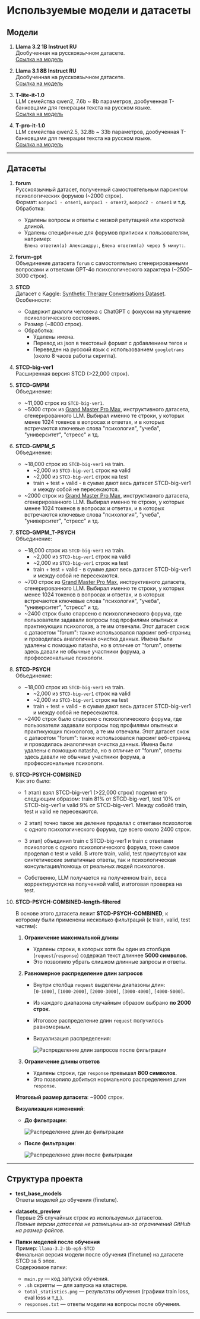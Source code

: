 # Используемые модели и датасеты

## Модели

1. **Llama 3.2 1B Instruct RU**  
   Дообученная на русскоязычном датасете.  
   [Ссылка на модель](https://huggingface.co/Vikhrmodels/Vikhr-Llama-3.2-1B-Instruct)

2. **Llama 3.1 8B Instruct RU**  
   Дообученная на русскоязычном датасете.  
   [Ссылка на модель](https://huggingface.co/Vikhrmodels/Vikhr-Llama3.1-8B-Instruct-R-21-09-24)

3. **T-lite-it-1.0**  
   LLM семейства qwen2, 7.6b ~ 8b параметров, дообученная Т-банковцами для генерации текста на русском языке.  
   [Ссылка на модель](https://huggingface.co/t-tech/T-lite-it-1.0)

3. **T-pro-it-1.0**  
   LLM семейства qwen2.5, 32.8b ~ 33b параметров, дообученная Т-банковцами для генерации текста на русском языке.  
   [Ссылка на модель](https://huggingface.co/t-tech/T-pro-it-1.0)
---

## Датасеты

1. **forum**  
   Русскоязычный датасет, полученный самостоятельным парсингом психологических форумов (~2000 строк).  
   Формат: `вопрос1 - ответ1`, `вопрос1 - ответ2`, `вопрос2 - ответ1` и т.д.  
   Обработка:
   - Удалены вопросы и ответы с низкой репутацией или короткой длиной.
   - Удалены специфичные для форумов приписки к пользователям, например:  
     `Елена ответил(а) Александру:`, `Елена ответил(а) через 5 минут:`.

2. **forum-gpt**  
   Объединение датасета `forum` с самостоятельно сгенерированными вопросами и ответами GPT-4o психологического характера (~2500–3000 строк).  

3. **STCD**  
   Датасет с Kaggle: [Synthetic Therapy Conversations Dataset](https://www.kaggle.com/datasets/thedevastator/synthetic-therapy-conversations-dataset).  
   Особенности:
   - Содержит диалоги человека с ChatGPT с фокусом на улучшение психологического состояния.  
   - Размер (~8000 строк).
   - Обработка:
     - Удалены имена.
     - Перевод из json в текстовый формат с добавлением тегов <USER> и <ASSISTANT>
     - Переведен на русский язык с использованием `googletrans` (около 8 часов работы скрипта).  

4. **STCD-big-ver1**  
   Расширенная версия STCD (>22,000 строк).  

5. **STCD-GMPM**  
   Объединение:
   - ~11,000 строк из `STCD-big-ver1`.
   - ~5000 строк из [Grand Master Pro Max](https://huggingface.co/datasets/Vikhrmodels/GrandMaster-PRO-MAX), инструктивного датасета, сгенерированного LLM. Выбирал именно те строки, у которых менее 1024 токенов в вопросах и ответах, и в которых встречаются ключевые слова "психология", "учеба", "университет", "стресс" и тд.

6. **STCD-GMPM_S**  
   Объединение:
   - ~18,000 строк из `STCD-big-ver1` на train.
      - ~2,000 из `STCD-big-ver1` строк на valid
      - ~2,000 из `STCD-big-ver1` строк на test
      - train + test + valid - в сумме дают весь датасет STCD-big-ver1 и между собой не пересекаются.
   - ~2000 строк из [Grand Master Pro Max](https://huggingface.co/datasets/Vikhrmodels/GrandMaster-PRO-MAX), инструктивного датасета, сгенерированного LLM. Выбирал именно те строки, у которых менее 1024 токенов в вопросах и ответах, и в которых встречаются ключевые слова "психология", "учеба", "университет", "стресс" и тд.

7. **STCD-GMPM_T-PSYCH**  
   Объединение:
   - ~18,000 строк из `STCD-big-ver1` на train.
      - ~2,000 из `STCD-big-ver1` строк на valid
      - ~2,000 из `STCD-big-ver1` строк на test
      - train + test + valid - в сумме дают весь датасет STCD-big-ver1 и между собой не пересекаются.
   - ~700 строк из [Grand Master Pro Max](https://huggingface.co/datasets/Vikhrmodels/GrandMaster-PRO-MAX), инструктивного датасета, сгенерированного LLM. Выбирал именно те строки, у которых менее 1024 токенов в вопросах и ответах, и в которых встречаются ключевые слова "психология", "учеба", "университет", "стресс" и тд.
   - ~2400 строк было спарсено с психологического форума, где пользователи задавали вопросы под профилями опытных и практикующих психологов, а те им отвечали. Этот датасет схож с датасетом "forum": также использовался парсинг веб-страниц и проводилась аналогичная очистка данных. Имена были удалены с помощью natasha, но в отличие от "forum", ответы здесь давали не обычные участники форума, а профессиональные психологи.

8. **STCD-PSYCH**  
   Объединение:
   - ~18,000 строк из `STCD-big-ver1` на train.
      - ~2,000 из `STCD-big-ver1` строк на valid
      - ~2,000 из `STCD-big-ver1` строк на test
      - train + test + valid - в сумме дают весь датасет STCD-big-ver1 и между собой не пересекаются.
   - ~2400 строк было спарсено с психологического форума, где пользователи задавали вопросы под профилями опытных и практикующих психологов, а те им отвечали. Этот датасет схож с датасетом "forum": также использовался парсинг веб-страниц и проводилась аналогичная очистка данных. Имена были удалены с помощью natasha, но в отличие от "forum", ответы здесь давали не обычные участники форума, а профессиональные психологи.

9. **STCD-PSYCH-COMBINED**  
   Как это было:
   - 1 этап) взял STCD-big-ver1 (>22,000 строк) поделил его следующим образом: train 81% от STCD-big-ver1, test 10% от STCD-big-ver1 и valid 9% от STCD-big-ver1. Между собойб train, test и valid не пересекаются.
   - 2 этап) точно такое же деление проделал с ответами психологов с одного психологического форума, где всего около 2400 строк.
   - 3 этап) объединил train с STCD-big-ver1 и train c ответами психологов с одного психологического форума, тоже самое проделал с test и valid. В итоге train, valid, test присутсвуют как синтетические эмпатичные ответы, так и психологическая консультация/помощь от реальных людей психологов.

   - Собственно, LLM получается на полученном train, веса корректируются на полученной valid, и итоговая проверка на test.

10. **STCD-PSYCH-COMBINED-length-filtered**

    В основе этого датасета лежит **STCD-PSYCH-COMBINED**, к которому были применены несколько фильтраций (к train, valid, test частям):

    1. **Ограничение максимальной длины**  
       - Удалены строки, в которых хотя бы один из столбцов (`request`/`response`) содержал текст длиннее **5000 символов**.  
       - Это позволило убрать слишком длинные запросы и ответы.

    2. **Равномерное распределение длин запросов**  
       - Внутри столбца `request` выделены диапазоны длин:  
         `[0-1000]`, `[1000-2000]`, `[2000-3000]`, `[3000-4000]`, `[4000-5000]`.  
       - Из каждого диапазона случайным образом выбрано **по 2000 строк**.  
       - Итоговое распределение длин `request` получилось равномерным.  
       - Визуализация распределения:  
         
         ![Распределение длин запросов после фильтрации](datasets_preview/STCD-PSYCH-COMBINED-length-filtered_distribution.png)

    3. **Ограничение длины ответов**  
       - Удалены строки, где `response` превышал **800 символов**.  
       - Это позволило добиться нормального распределения длин `response`.

    **Итоговый размер датасета**: ~9000 строк.  

    **Визуализация изменений**:  
    - **До фильтрации**:  
      
      ![Распределение длин до фильтрации](datasets_preview/STCD-PSYCH-COMBINED_distribution.png)  

    - **После фильтрации**:  
      
      ![Распределение длин после фильтрации](datasets_preview/STCD-PSYCH-COMBINED-length-filtered_distribution.png)  
   
---

## Структура проекта

- **test_base_models**  
  Ответы моделей до обучения (finetune).

- **datasets_preview**  
  Первые 25 случайных строк из используемых датасетов.  
  _Полные версии датасетов не размещены из-за ограничений GitHub на размер файлов._

- **Папки моделей после обучения**  
  Пример: `llama-3.2-1b-ep5-STCD`  
  Финальная версия модели после обучения (finetune) на датасете STCD за 5 эпох.  
  Содержимое папки:
  - `main.py` — код запуска обучения.
  - `.sh` скрипты — для запуска на кластере.
  - `total_statistics.png` — результаты обучения (графики train loss, eval loss и т.д.).
  - `responses.txt` — ответы модели на вопросы после обучения.

---

